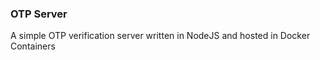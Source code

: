 ### OTP Server

A simple OTP verification server written in NodeJS and hosted in Docker Containers

